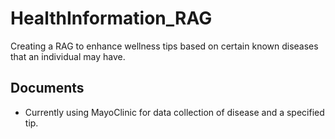 # HealthInformation_RAG

Creating a RAG to enhance wellness tips based on certain known diseases that an individual may have.


## Documents
- Currently using MayoClinic for data collection of disease and a specified tip. 